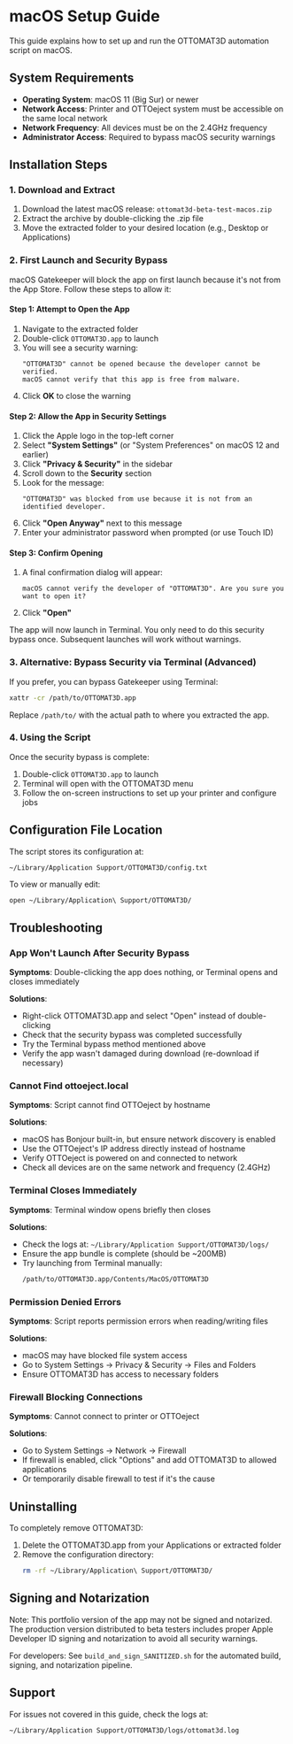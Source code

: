 # macOS Setup Guide

This guide explains how to set up and run the OTTOMAT3D automation script on macOS.

## System Requirements

- **Operating System**: macOS 11 (Big Sur) or newer
- **Network Access**: Printer and OTTOeject system must be accessible on the same local network
- **Network Frequency**: All devices must be on the 2.4GHz frequency
- **Administrator Access**: Required to bypass macOS security warnings

## Installation Steps

### 1. Download and Extract

1. Download the latest macOS release: `ottomat3d-beta-test-macos.zip`
2. Extract the archive by double-clicking the .zip file
3. Move the extracted folder to your desired location (e.g., Desktop or Applications)

### 2. First Launch and Security Bypass

macOS Gatekeeper will block the app on first launch because it's not from the App Store. Follow these steps to allow it:

#### Step 1: Attempt to Open the App

1. Navigate to the extracted folder
2. Double-click `OTTOMAT3D.app` to launch
3. You will see a security warning:
   ```
   "OTTOMAT3D" cannot be opened because the developer cannot be verified.
   macOS cannot verify that this app is free from malware.
   ```
4. Click **OK** to close the warning

#### Step 2: Allow the App in Security Settings

1. Click the Apple logo in the top-left corner
2. Select **"System Settings"** (or "System Preferences" on macOS 12 and earlier)
3. Click **"Privacy & Security"** in the sidebar
4. Scroll down to the **Security** section
5. Look for the message:
   ```
   "OTTOMAT3D" was blocked from use because it is not from an identified developer.
   ```
6. Click **"Open Anyway"** next to this message
7. Enter your administrator password when prompted (or use Touch ID)

#### Step 3: Confirm Opening

1. A final confirmation dialog will appear:
   ```
   macOS cannot verify the developer of "OTTOMAT3D". Are you sure you want to open it?
   ```
2. Click **"Open"**

The app will now launch in Terminal. You only need to do this security bypass once. Subsequent launches will work without warnings.

### 3. Alternative: Bypass Security via Terminal (Advanced)

If you prefer, you can bypass Gatekeeper using Terminal:

```bash
xattr -cr /path/to/OTTOMAT3D.app
```

Replace `/path/to/` with the actual path to where you extracted the app.

### 4. Using the Script

Once the security bypass is complete:

1. Double-click `OTTOMAT3D.app` to launch
2. Terminal will open with the OTTOMAT3D menu
3. Follow the on-screen instructions to set up your printer and configure jobs

## Configuration File Location

The script stores its configuration at:
```
~/Library/Application Support/OTTOMAT3D/config.txt
```

To view or manually edit:
```bash
open ~/Library/Application\ Support/OTTOMAT3D/
```

## Troubleshooting

### App Won't Launch After Security Bypass

**Symptoms**: Double-clicking the app does nothing, or Terminal opens and closes immediately

**Solutions**:
- Right-click OTTOMAT3D.app and select "Open" instead of double-clicking
- Check that the security bypass was completed successfully
- Try the Terminal bypass method mentioned above
- Verify the app wasn't damaged during download (re-download if necessary)

### Cannot Find ottoeject.local

**Symptoms**: Script cannot find OTTOeject by hostname

**Solutions**:
- macOS has Bonjour built-in, but ensure network discovery is enabled
- Use the OTTOeject's IP address directly instead of hostname
- Verify OTTOeject is powered on and connected to network
- Check all devices are on the same network and frequency (2.4GHz)

### Terminal Closes Immediately

**Symptoms**: Terminal window opens briefly then closes

**Solutions**:
- Check the logs at: `~/Library/Application Support/OTTOMAT3D/logs/`
- Ensure the app bundle is complete (should be ~200MB)
- Try launching from Terminal manually:
  ```bash
  /path/to/OTTOMAT3D.app/Contents/MacOS/OTTOMAT3D
  ```

### Permission Denied Errors

**Symptoms**: Script reports permission errors when reading/writing files

**Solutions**:
- macOS may have blocked file system access
- Go to System Settings → Privacy & Security → Files and Folders
- Ensure OTTOMAT3D has access to necessary folders

### Firewall Blocking Connections

**Symptoms**: Cannot connect to printer or OTTOeject

**Solutions**:
- Go to System Settings → Network → Firewall
- If firewall is enabled, click "Options" and add OTTOMAT3D to allowed applications
- Or temporarily disable firewall to test if it's the cause

## Uninstalling

To completely remove OTTOMAT3D:

1. Delete the OTTOMAT3D.app from your Applications or extracted folder
2. Remove the configuration directory:
   ```bash
   rm -rf ~/Library/Application\ Support/OTTOMAT3D/
   ```

## Signing and Notarization

Note: This portfolio version of the app may not be signed and notarized. The production version distributed to beta testers includes proper Apple Developer ID signing and notarization to avoid all security warnings.

For developers: See `build_and_sign_SANITIZED.sh` for the automated build, signing, and notarization pipeline.

## Support

For issues not covered in this guide, check the logs at:
```
~/Library/Application Support/OTTOMAT3D/logs/ottomat3d.log
```